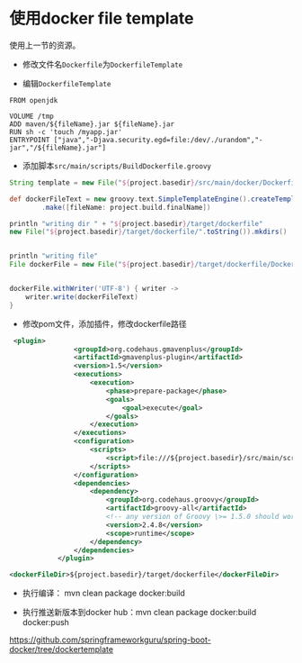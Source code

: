 # 使用docker file template

使用上一节的资源。

* 修改文件名``Dockerfile``为``DockerfileTemplate``

* 编辑``DockerfileTemplate``

```
FROM openjdk

VOLUME /tmp
ADD maven/${fileName}.jar ${fileName}.jar
RUN sh -c 'touch /myapp.jar'
ENTRYPOINT ["java","-Djava.security.egd=file:/dev/./urandom","-jar","/${fileName}.jar"]
```

* 添加脚本``src/main/scripts/BuildDockerfile.groovy``

```groovy 
String template = new File("${project.basedir}/src/main/docker/DockerfileTemplate".toString()).getText()

def dockerFileText = new groovy.text.SimpleTemplateEngine().createTemplate(template)
        .make([fileName: project.build.finalName])

println "writing dir " + "${project.basedir}/target/dockerfile"
new File("${project.basedir}/target/dockerfile/".toString()).mkdirs()


println "writing file"
File dockerFile = new File("${project.basedir}/target/dockerfile/Dockerfile".toString())


dockerFile.withWriter('UTF-8') { writer ->
    writer.write(dockerFileText)
}
```

* 修改pom文件，添加插件，修改dockerfile路径

```xml
 <plugin>
                <groupId>org.codehaus.gmavenplus</groupId>
                <artifactId>gmavenplus-plugin</artifactId>
                <version>1.5</version>
                <executions>
                    <execution>
                        <phase>prepare-package</phase>
                        <goals>
                            <goal>execute</goal>
                        </goals>
                    </execution>
                </executions>
                <configuration>
                    <scripts>
                        <script>file:///${project.basedir}/src/main/scripts/BuildDockerfile.groovy</script>
                    </scripts>
                </configuration>
                <dependencies>
                    <dependency>
                        <groupId>org.codehaus.groovy</groupId>
                        <artifactId>groovy-all</artifactId>
                        <!-- any version of Groovy \>= 1.5.0 should work here -->
                        <version>2.4.8</version>
                        <scope>runtime</scope>
                    </dependency>
                </dependencies>
            </plugin>
```

```xml
<dockerFileDir>${project.basedir}/target/dockerfile</dockerFileDir>
```

* 执行编译： mvn clean package docker:build

* 执行推送新版本到docker hub：mvn clean package docker:build docker:push

https://github.com/springframeworkguru/spring-boot-docker/tree/dockertemplate
